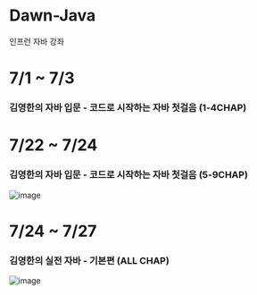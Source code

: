 # Dawn-Java
인프런 자바 강좌

# 7/1 ~ 7/3 
### 김영한의 자바 입문 - 코드로 시작하는 자바 첫걸음 (1-4CHAP)
# 7/22 ~ 7/24 
### 김영한의 자바 입문 - 코드로 시작하는 자바 첫걸음 (5-9CHAP)
![image](https://github.com/user-attachments/assets/d3571841-1a9f-4638-a9c8-36c1baf6b0b7)

# 7/24 ~ 7/27 
### 김영한의 실전 자바 - 기본편 (ALL CHAP)
![image](https://github.com/user-attachments/assets/3847d8dc-be61-4fe3-8a78-6c8674606dd2)

